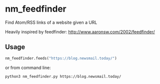 # nm_feedfinder

Find Atom/RSS links of a website given a URL

Heavily inspired by feedfinder: http://www.aaronsw.com/2002/feedfinder/

## Usage
```python
nm_feedfinder.feeds("https://blog.newsmail.today/")
```

or from command line:
```bash
python3 nm_feedfinder.py https://blog.newsmail.today/
```
